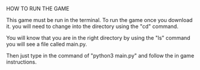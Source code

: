 HOW TO RUN THE GAME

This game must be run in the terminal.
To run the game once you download it. you will need to change into the directory 
using the "cd" command.

You will know that you are in the right directory by using the "ls" command you will see a file called main.py.

Then just type in the command of "python3 main.py" and follow the in game instructions.